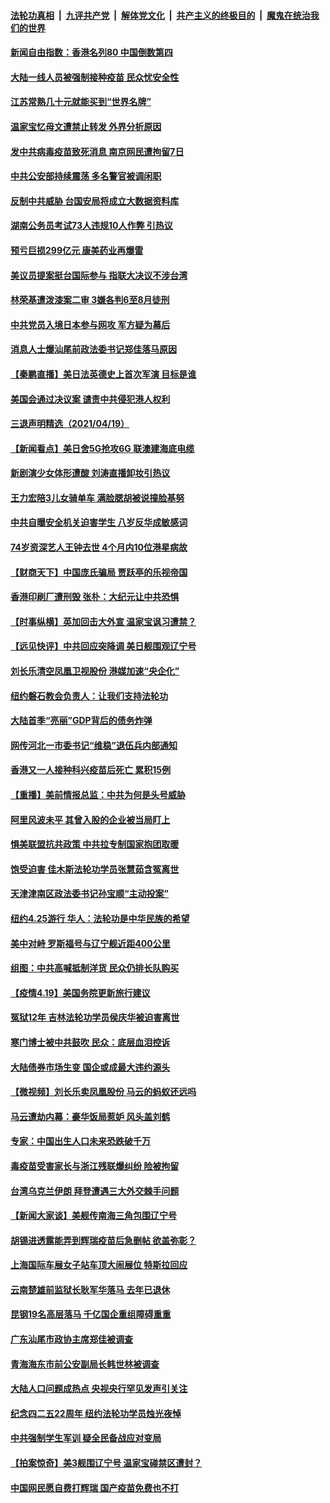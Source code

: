 ####  [法轮功真相](../../../../basic/blob/master/README.md?t=04201902) &nbsp;|&nbsp; [九评共产党](../../../../9ping.md/blob/master/README.md?t=04201902) &nbsp;|&nbsp; [解体党文化](../../../../jtdwh.md/blob/master/README.md?t=04201902)  &nbsp;|&nbsp; [共产主义的终极目的](../../../../gczydzjmd.md/blob/master/README.md?t=04201902) &nbsp;|&nbsp; [魔鬼在统治我们的世界](../../../../mgztzwmdsj.md/blob/master/README.md?t=04201902) 

#### [新闻自由指数：香港名列80 中国倒数第四](../pages/nsc413/n12892362.md?t=04201902) 

#### [大陆一线人员被强制接种疫苗 民众忧安全性](../pages/nsc413/n12892187.md?t=04201902) 

#### [江苏常熟几十元就能买到“世界名牌”](../pages/nsc413/n12891834.md?t=04201902) 

#### [温家宝忆母文遭禁止转发 外界分析原因](../pages/nsc413/n12891982.md?t=04201902) 

#### [发中共病毒疫苗致死消息 南京网民遭拘留7日](../pages/nsc413/n12892052.md?t=04201902) 

#### [中共公安部持续震荡 多名警官被调闲职](../pages/nsc413/n12892225.md?t=04201902) 

#### [反制中共威胁 台国安局将成立大数据资料库](../pages/nsc413/n12892154.md?t=04201902) 

#### [湖南公务员考试73人违规10人作弊 引热议](../pages/nsc413/n12891652.md?t=04201902) 

#### [预亏巨损299亿元 康美药业再爆雷](../pages/nsc413/n12891503.md?t=04201902) 


#### [美议员提案挺台国际参与 指联大决议不涉台湾](../pages/nsc413/n12891728.md?t=04201902) 

#### [林荣基遭泼漆案二审 3嫌各判6至8月徒刑](../pages/nsc413/n12891784.md?t=04201902) 

#### [中共党员入境日本参与网攻 军方疑为幕后](../pages/nsc413/n12891615.md?t=04201902) 

#### [消息人士爆汕尾前政法委书记郑佳落马原因](../pages/nsc413/n12891736.md?t=04201902) 

#### [【秦鹏直播】美日法英德史上首次军演 目标是谁](../pages/nsc413/n12891408.md?t=04201902) 

#### [美国会通过决议案 谴责中共侵犯港人权利](../pages/nsc413/n12891689.md?t=04201902) 

#### [三退声明精选（2021/04/19）](../pages/nsc413/n12891672.md?t=04201902) 

#### [【新闻看点】美日舍5G抢攻6G 联澳建海底电缆](../pages/nsc413/n12891330.md?t=04201902) 

#### [新剧演少女体形遭酸 刘涛直播卸妆引热议](../pages/nsc413/n12891489.md?t=04201902) 

#### [王力宏陪3儿女骑单车 满脸腮胡被说撞脸基努](../pages/nsc413/n12891201.md?t=04201902) 

#### [中共自曝安全机关迫害学生 八岁反华成敏感词](../pages/nsc413/n12891142.md?t=04201902) 

#### [74岁资深艺人王钟去世 4个月内10位港星病故](../pages/nsc413/n12891010.md?t=04201902) 

#### [【财商天下】中国庞氏骗局 贾跃亭的乐视帝国](../pages/nsc413/n12890952.md?t=04201902) 

#### [香港印刷厂遭刑毁 张朴：大纪元让中共恐惧](../pages/nsc413/n12891219.md?t=04201902) 

#### [【时事纵横】英加回击大外宣 温家宝讽习遭禁？](../pages/nsc413/n12891363.md?t=04201902) 

#### [【远见快评】中共回应突降调 美日舰围观辽宁号](../pages/nsc413/n12891289.md?t=04201902) 

#### [刘长乐清空凤凰卫视股份 港媒加速“央企化”](../pages/nsc413/n12891284.md?t=04201902) 

#### [纽约磐石教会负责人：让我们支持法轮功](../pages/nsc413/n12891340.md?t=04201902) 

#### [大陆首季“亮丽”GDP背后的债务炸弹](../pages/nsc413/n12891305.md?t=04201902) 

#### [网传河北一市委书记“维稳”退伍兵内部通知](../pages/nsc413/n12890529.md?t=04201902) 

#### [香港又一人接种科兴疫苗后死亡 累积15例](../pages/nsc413/n12891186.md?t=04201902) 

#### [【重播】美前情报总监：中共为何是头号威胁](../pages/nsc413/n12890465.md?t=04201902) 

#### [阿里风波未平 其曾入股的企业被当局盯上](../pages/nsc413/n12891092.md?t=04201902) 

#### [惧美联盟抗共政策 中共拉专制国家抱团取暖](../pages/nsc413/n12891094.md?t=04201902) 

#### [饱受迫害 佳木斯法轮功学员张慧茹含冤离世](../pages/nsc413/n12888252.md?t=04201902) 

#### [天津津南区政法委书记孙宝顺“主动投案”](../pages/nsc413/n12891018.md?t=04201902) 

#### [纽约4.25游行 华人：法轮功是中华民族的希望](../pages/nsc413/n12890904.md?t=04201902) 

#### [美中对峙 罗斯福号与辽宁舰近距400公里](../pages/nsc413/n12890869.md?t=04201902) 

#### [组图：中共高喊抵制洋货 民众仍排长队购买](../pages/nsc413/n12890328.md?t=04201902) 

#### [【疫情4.19】美国务院更新旅行建议](../pages/nsc413/n12889914.md?t=04201902) 

#### [冤狱12年 吉林法轮功学员侯庆华被迫害离世](../pages/nsc413/n12888151.md?t=04201902) 

#### [寒门博士被中共鼓吹 民众：底层血泪控诉](../pages/nsc413/n12890446.md?t=04201902) 

#### [大陆债券市场生变 国企或成最大违约源头](../pages/nsc413/n12889617.md?t=04201902) 

#### [【微视频】刘长乐卖凤凰股份 马云的蚂蚁还远吗](../pages/nsc413/n12890381.md?t=04201902) 

#### [马云遭劫内幕：豪华饭局惹妒 风头盖刘鹤](../pages/nsc413/n12890581.md?t=04201902) 

#### [专家：中国出生人口未来恐跌破千万](../pages/nsc413/n12890316.md?t=04201902) 

#### [毒疫苗受害家长与浙江残联爆纠纷 险被拘留](../pages/nsc413/n12889994.md?t=04201902) 

#### [台湾乌克兰伊朗 拜登遭遇三大外交棘手问题](../pages/nsc413/n12890203.md?t=04201902) 

#### [【新闻大家谈】美舰传南海三角包围辽宁号](../pages/nsc413/n12890502.md?t=04201902) 

#### [胡锡进透露能弄到辉瑞疫苗后急删帖 欲盖弥彰？](../pages/nsc413/n12890045.md?t=04201902) 

#### [上海国际车展女子站车顶大闹展位 特斯拉回应](../pages/nsc413/n12890170.md?t=04201902) 

#### [云南楚雄前监狱长耿军华落马 去年已退休](../pages/nsc413/n12889955.md?t=04201902) 

#### [昆钢19名高层落马 千亿国企重组障碍重重](../pages/nsc413/n12889422.md?t=04201902) 

#### [广东汕尾市政协主席郑佳被调查](../pages/nsc413/n12889706.md?t=04201902) 

#### [青海海东市前公安副局长韩世林被调查](../pages/nsc413/n12888986.md?t=04201902) 

#### [大陆人口问题成热点 央视央行罕见发声引关注](../pages/nsc413/n12888897.md?t=04201902) 

#### [纪念四二五22周年 纽约法轮功学员烛光夜悼](../pages/nsc413/n12889096.md?t=04201902) 

#### [中共强制学生军训 疑全民备战应对变局](../pages/nsc413/n12889514.md?t=04201902) 

#### [【拍案惊奇】美3舰围辽宁号 温家宝碰禁区遭封？](../pages/nsc413/n12889048.md?t=04201902) 

#### [中国网民愿自费打辉瑞 国产疫苗免费也不打](../pages/nsc413/n12889145.md?t=04201902) 


